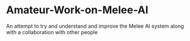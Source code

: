 # Amateur-Work-on-Melee-AI
An attempt to try and understand and improve the Melee AI system along with a collaboration with other people
